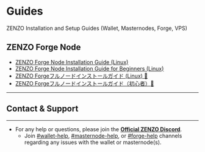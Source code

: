 # Guides
ZENZO Installation and Setup Guides (Wallet, Masternodes, Forge, VPS)

## ZENZO Forge Node
* [ZENZO Forge Node Installation Guide (Linux)](https://github.com/ZENZO-Ecosystem/Guides/blob/master/ZENZO%20Forge%20Node%20Install%20Guide.md)
* [ZENZO Forge Node Installation Guide for Beginners (Linux)](https://github.com/ZENZO-Ecosystem/Guides/blob/master/ZENZO%20Forge%20Node%20Install%20Guide%20(VULTR).md)
* [ZENZO Forgeフルノードインストールガイド (Linux) :crossed_flags:](https://github.com/ZENZO-Ecosystem/Guides/blob/master/ZENZO%20Forge%20Node%20Install%20Guide-JP.md)
* [ZENZO Forgeフルノードインストールガイド（初心者）:crossed_flags:](https://github.com/ZENZO-Ecosystem/Guides/blob/master/ZENZO%20Forge%20Node%20Install%20Guide%20(VULTR)-JP.md)
***

## Contact & Support
***

* For any help or questions, please join the [**Official ZENZO Discord**](https://discord.gg/BbQwvjq).
  * Join [#wallet-help](https://discord.gg/ff8JwH5), [#masternode-help](https://discord.gg/dnnrv9EQnW), or [#forge-help](https://discord.gg/A9vd4VXUxx) channels regarding any issues with the wallet or masternode(s).
